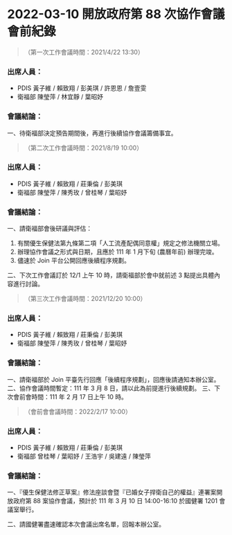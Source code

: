 # 2022-03-10 開放政府第 88 次協作會議 會前紀錄

> （第一次工作會議時間：2021/4/22 13:30）

### 出席人員：

- PDIS 黃子維 / 賴致翔 / 彭美琪 / 許恩恩 / 詹壹雯
- 衛福部 陳瑩萍 / 林宜靜 / 葉昭妤

### 會議結論：

一、待衛福部決定預告期間後，再進行後續協作會議籌備事宜。

> （第二次工作會議時間：2021/8/19 10:00）

### 出席人員：

- PDIS 黃子維 / 賴致翔 / 莊秉倫 / 彭美琪
- 衛福部 陳瑩萍 / 陳秀玫 / 曾桂琴 / 葉昭妤

### 會議結論：

一、請衛福部會後研議與評估：

1. 有關優生保健法第九條第二項「人工流產配偶同意權」規定之修法機關立場。
2. 辦理協作會議之形式與日期，且應於 111 年 1 月下旬 (農曆年前) 辦理完竣。
3. 儘速於 Join 平台公開回應後續程序規劃。

二、下次工作會議訂於 12/1 上午 10 時，請衛福部於會中就前述 3 點提出具體內容進行討論。

> （第三次工作會議時間：2021/12/20 10:00）

### 出席人員：

- PDIS 黃子維 / 賴致翔 / 莊秉倫 / 彭美琪
- 衛福部 陳瑩萍 / 陳秀玫 / 曾桂琴 / 葉昭妤

### 會議結論：

一、請衛福部於 Join 平臺先行回應「後續程序規劃」，回應後請通知本辦公室。
二、協作會議時間暫定：111 年 3 月 8 日，請以此為前提進行後續規劃。
三、下次會前會時間：111 年 2 月 17 日上午 10 時。

> （會前會會議時間：2022/2/17 10:00）

### 出席人員：

- PDIS 黃子維 / 賴致翔 / 莊秉倫 / 彭美琪
- 衛福部 曾桂琴 / 葉昭妤 / 王浩宇 / 吳建遠 / 陳瑩萍

### 會議結論：

一、『優生保健法修正草案』修法座談會暨『已婚女子捍衛自己的權益』連署案開放政府第 88 案協作會議，預計於 111 年 3 月 10 日 14:00-16:10 於國健署 1201 會議室舉行。

二、請國健署盡速確認本次會議出席名單，回報本辦公室。


